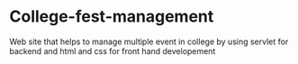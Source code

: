 # College-fest-management
Web site that helps to manage multiple event in college by using servlet for backend and html and css for front hand developement
